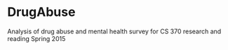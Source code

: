 # DrugAbuse
Analysis of drug abuse and mental health survey for CS 370 research and reading Spring 2015
